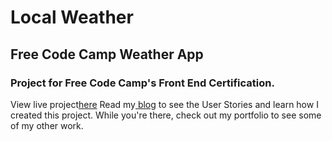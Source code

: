 # Local Weather
## Free Code Camp Weather App

### Project for Free Code Camp's Front End Certification.

View live project<a href=" http://www.recklessmoxie.com/Weather-App/">here</a>
Read my<a href="http://www.recklessmoxie.com/blog/Local-Weather-App/"> blog</a> to see the User Stories and learn how I created this project.
While you're there, check out my portfolio to see some of my other work.

